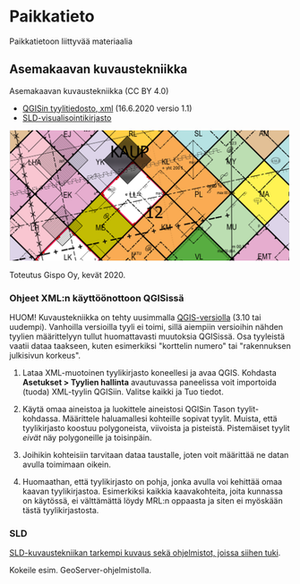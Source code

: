# Paikkatieto
Paikkatietoon liittyvää materiaalia

## Asemakaavan kuvaustekniikka

Asemakaavan kuvaustekniikka (CC BY 4.0)
- [QGISin tyylitiedosto, xml](asemakaavan_kuvaustekniikka/asemakaavan_kuvaustekniikka.xml) (16.6.2020 versio 1.1)
- [SLD-visualisointikirjasto](asemakaavan_kuvaustekniikka/SLD)

<img src="asemakaavan_kuvaustekniikka/testiaineisto_asemakaavan_tyylit.png" width="500"/>

Toteutus Gispo Oy, kevät 2020. 

### Ohjeet XML:n käyttöönottoon QGISissä

HUOM! Kuvaustekniikka on tehty uusimmalla [QGIS-versiolla](https://qgis.org/en/site/forusers/download.html) (3.10 tai uudempi). 
Vanhoilla versioilla tyyli ei toimi, sillä aiempiin versioihin nähden tyylien määrittelyyn tullut huomattavasti muutoksia QGISissä. 
Osa tyyleistä vaatii dataa taakseen, kuten esimerkiksi "korttelin numero" tai "rakennuksen julkisivun korkeus". 

1. Lataa XML-muotoinen tyylikirjasto koneellesi ja avaa QGIS. Kohdasta **Asetukset > Tyylien hallinta** avautuvassa paneelissa voit importoida (tuoda) 
XML-tyylin QGISiin. Valitse kaikki ja Tuo tiedot. 

2. Käytä omaa aineistoa ja luokittele aineistosi QGISin Tason tyylit-kohdassa. Määrittele haluamallesi kohteille sopivat tyylit. 
Muista, että tyylikirjasto koostuu polygoneista, viivoista ja pisteistä. Pistemäiset tyylit *eivät* näy polygoneille ja toisinpäin. 

3. Joihikin kohteisiin tarvitaan dataa taustalle, joten voit määrittää ne datan avulla toimimaan oikein. 

4. Huomaathan, että tyylikirjasto on pohja, jonka avulla voi kehittää omaa kaavan tyylikirjastoa. 
Esimerkiksi kaikkia kaavakohteita, joita kunnassa on käytössä, ei välttämättä löydy  MRL:n oppaasta ja siten ei myöskään tästä tyylikirjastosta.

### SLD 

[SLD-kuvaustekniikan tarkempi kuvaus sekä ohjelmistot, joissa siihen tuki](https://en.wikipedia.org/wiki/Styled_Layer_Descriptor). 

Kokeile esim. GeoServer-ohjelmistolla. 




